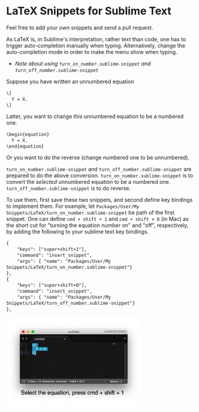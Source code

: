 LaTeX Snippets for Sublime Text
===============================

Feel free to add your own snippets and send a pull request.

As LaTeX is, in Sublime's interpretation, rather text than code, one has to trigger auto-completion manually when typing. Alternatively, change the auto-completion mode in order to make the menu show when typing.

* _Note about using `turn_on_number.sublime-snippet` and `turn_off_number.sublime-snippet`_

Suppose you have written an unnumbered equation
```
\[
  Y = X.
\]
 ```
Latter, you want to change this unnumbered equation to be a numbered one.
```
\begin{equation}
  Y = X.
\end{equation}
 ```
Or you want to do the reverse (change numbered one to be unnumbered).

`turn_on_number.sublime-snippet` and `turn_off_number.sublime-snippet` are prepared to do the above conversion. `turn_on_number.sublime-snippet` is to convert the _selected_ unnumbered equation to be a numbered one. `turn_off_number.sublime-snippet` is to do reverse.

To use them, first save these two snippets, and second define key bindings to implement them. For example, let `Packages/User/My Snippets/LaTeX/turn_on_number.sublime-snippet` be path of the first snippet. One can define `cmd + shift + 1` and `cmd + shift + 0` (in Mac) as the short cut for "turning the equation number on" and "off", respectively, by adding the following to your sublime text key bindings.

```
{
    "keys": ["super+shift+1"],
    "command": "insert_snippet", 
    "args": { "name": "Packages/User/My Snippets/LaTeX/turn_on_number.sublime-snippet"}
},
{
    "keys": ["super+shift+0"],
    "command": "insert_snippet", 
    "args": { "name": "Packages/User/My Snippets/LaTeX/turn_off_number.sublime-snippet"}
},
```

![equ_number](switching_equation_number.gif)
